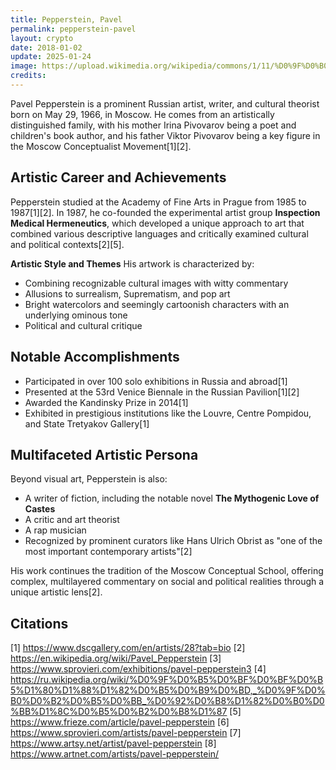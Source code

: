 ```yaml
---
title: Pepperstein, Pavel
permalink: pepperstein-pavel
layout: crypto
date: 2018-01-02
update: 2025-01-24
image: https://upload.wikimedia.org/wikipedia/commons/1/11/%D0%9F%D0%B0%D0%B2%D0%B5%D0%BB_%D0%9F%D0%B5%D0%BF%D0%BF%D0%B5%D1%80%D1%88%D1%82%D0%B5%D0%B9%D0%BD.jpg
credits:
---
```


Pavel Pepperstein is a prominent Russian artist, writer, and cultural theorist born on May 29, 1966, in Moscow. He comes from an artistically distinguished family, with his mother Irina Pivovarov being a poet and children's book author, and his father Viktor Pivovarov being a key figure in the Moscow Conceptualist Movement[1][2].

## Artistic Career and Achievements

Pepperstein studied at the Academy of Fine Arts in Prague from 1985 to 1987[1][2]. In 1987, he co-founded the experimental artist group **Inspection Medical Hermeneutics**, which developed a unique approach to art that combined various descriptive languages and critically examined cultural and political contexts[2][5].

**Artistic Style and Themes**
His artwork is characterized by:
- Combining recognizable cultural images with witty commentary
- Allusions to surrealism, Suprematism, and pop art
- Bright watercolors and seemingly cartoonish characters with an underlying ominous tone
- Political and cultural critique

## Notable Accomplishments

- Participated in over 100 solo exhibitions in Russia and abroad[1]
- Presented at the 53rd Venice Biennale in the Russian Pavilion[1][2]
- Awarded the Kandinsky Prize in 2014[1]
- Exhibited in prestigious institutions like the Louvre, Centre Pompidou, and State Tretyakov Gallery[1]

## Multifaceted Artistic Persona

Beyond visual art, Pepperstein is also:
- A writer of fiction, including the notable novel **The Mythogenic Love of Castes**
- A critic and art theorist
- A rap musician
- Recognized by prominent curators like Hans Ulrich Obrist as "one of the most important contemporary artists"[2]

His work continues the tradition of the Moscow Conceptual School, offering complex, multilayered commentary on social and political realities through a unique artistic lens[2].

## Citations

[1] https://www.dscgallery.com/en/artists/28?tab=bio
[2] https://en.wikipedia.org/wiki/Pavel_Pepperstein
[3] https://www.sprovieri.com/exhibitions/pavel-pepperstein3
[4] https://ru.wikipedia.org/wiki/%D0%9F%D0%B5%D0%BF%D0%BF%D0%B5%D1%80%D1%88%D1%82%D0%B5%D0%B9%D0%BD,_%D0%9F%D0%B0%D0%B2%D0%B5%D0%BB_%D0%92%D0%B8%D1%82%D0%B0%D0%BB%D1%8C%D0%B5%D0%B2%D0%B8%D1%87
[5] https://www.frieze.com/article/pavel-pepperstein
[6] https://www.sprovieri.com/artists/pavel-pepperstein
[7] https://www.artsy.net/artist/pavel-pepperstein
[8] https://www.artnet.com/artists/pavel-pepperstein/
